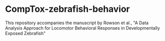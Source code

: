 # CompTox-zebrafish-behavior
This repository accompanies the manuscript by Rowson et al., "A Data Analysis Approach for Locomotor Behavioral Responses in Developmentally Exposed Zebrafish"
